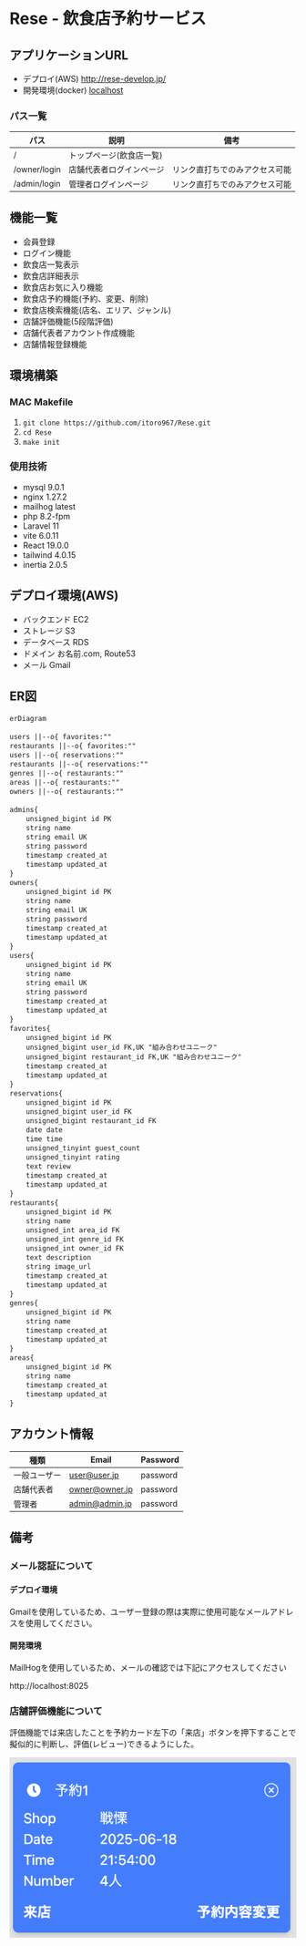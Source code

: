 # Rese - 飲食店予約サービス

## アプリケーションURL
- デプロイ(AWS) http://rese-develop.jp/
- 開発環境(docker) [localhost](http://localhost)

### パス一覧
|パス|説明|備考|
|-|-|-|
|/|トップページ(飲食店一覧)
|/owner/login|店舗代表者ログインページ|リンク直打ちでのみアクセス可能|
|/admin/login|管理者ログインページ|リンク直打ちでのみアクセス可能|

## 機能一覧
- 会員登録
- ログイン機能
- 飲食店一覧表示
- 飲食店詳細表示
- 飲食店お気に入り機能
- 飲食店予約機能(予約、変更、削除)
- 飲食店検索機能(店名、エリア、ジャンル)
- 店舗評価機能(5段階評価)
- 店舗代表者アカウント作成機能
- 店舗情報登録機能

## 環境構築

### MAC Makefile
1. ```git clone https://github.com/itoro967/Rese.git```
1. ```cd Rese```
1. ```make init```

### 使用技術
- mysql 9.0.1
- nginx 1.27.2
- mailhog latest
- php 8.2-fpm
- Laravel 11
- vite 6.0.11
- React 19.0.0
- tailwind 4.0.15
- inertia 2.0.5

## デプロイ環境(AWS)
- バックエンド EC2
- ストレージ S3
- データベース RDS
- ドメイン お名前.com, Route53
- メール Gmail

## ER図
```mermaid
erDiagram

users ||--o{ favorites:""
restaurants ||--o{ favorites:""
users ||--o{ reservations:""
restaurants ||--o{ reservations:""
genres ||--o{ restaurants:""
areas ||--o{ restaurants:""
owners ||--o{ restaurants:""

admins{
    unsigned_bigint id PK
    string name
    string email UK
    string password
    timestamp created_at
    timestamp updated_at
}
owners{
    unsigned_bigint id PK
    string name
    string email UK
    string password
    timestamp created_at
    timestamp updated_at
}
users{
    unsigned_bigint id PK
    string name
    string email UK
    string password
    timestamp created_at
    timestamp updated_at
}
favorites{
    unsigned_bigint id PK
    unsigned_bigint user_id FK,UK "組み合わせユニーク"
    unsigned_bigint restaurant_id FK,UK "組み合わせユニーク"
    timestamp created_at
    timestamp updated_at
}
reservations{
    unsigned_bigint id PK
    unsigned_bigint user_id FK
    unsigned_bigint restaurant_id FK
    date date
    time time
    unsigned_tinyint guest_count
    unsigned_tinyint rating
    text review 
    timestamp created_at
    timestamp updated_at
}
restaurants{
    unsigned_bigint id PK
    string name
    unsigned_int area_id FK
    unsigned_int genre_id FK
    unsigned_int owner_id FK
    text description
    string image_url
    timestamp created_at
    timestamp updated_at
}
genres{
    unsigned_bigint id PK
    string name
    timestamp created_at
    timestamp updated_at
}
areas{
    unsigned_bigint id PK
    string name
    timestamp created_at
    timestamp updated_at
}
```

## アカウント情報
|種類|Email|Password|
|-|-|-|
|一般ユーザー|user@user.jp|password|
|店舗代表者|owner@owner.jp|password|
|管理者|admin@admin.jp|password|

## 備考

### メール認証について

#### デプロイ環境
Gmailを使用しているため、ユーザー登録の際は実際に使用可能なメールアドレスを使用してください。

#### 開発環境
MailHogを使用しているため、メールの確認では下記にアクセスしてください

http://localhost:8025

### 店舗評価機能について
評価機能では来店したことを予約カード左下の「来店」ボタンを押下することで
擬似的に判断し、評価(レビュー)できるようにした。

![予約カード｀](img/予約カード.png)